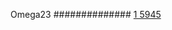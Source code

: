 


Omega23
##############
[1 5945](https://www.phylliida.dev/modelwelfare/qwenbailconversationsWithJournals/#ZjAsZjAuxgXJB8sJzQvPDSRjLGMhzBEhMjY=)
